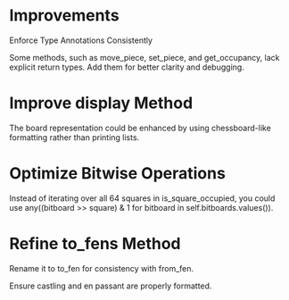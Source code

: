 
# Improvements
Enforce Type Annotations Consistently

Some methods, such as move_piece, set_piece, and get_occupancy, lack explicit return types. Add them for better clarity and debugging.

# Improve display Method

The board representation could be enhanced by using chessboard-like formatting rather than printing lists.

# Optimize Bitwise Operations

Instead of iterating over all 64 squares in is_square_occupied, you could use any((bitboard >> square) & 1 for bitboard in self.bitboards.values()).

# Refine to_fens Method

Rename it to to_fen for consistency with from_fen.

Ensure castling and en passant are properly formatted.